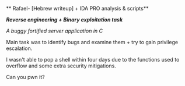 ** Rafael- [Hebrew writeup] + IDA PRO analysis & scripts**

***Reverse engineering + Binary exploitation task***

*A buggy fortified server application in C*

Main task was to identify bugs and examine them + try to gain privilege escalation.

I wasn't able to pop a shell within four days due to the functions used to overflow and some extra security mitigations. 

Can you pwn it?